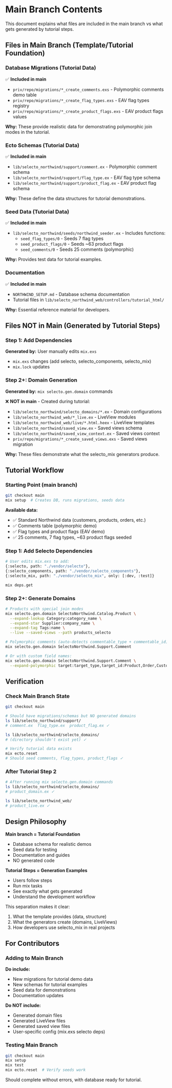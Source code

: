 # Main Branch Contents

This document explains what files are included in the main branch vs what gets generated by tutorial steps.

## Files in Main Branch (Template/Tutorial Foundation)

### Database Migrations (Tutorial Data)
✅ **Included in main**
- `priv/repo/migrations/*_create_comments.exs` - Polymorphic comments demo table
- `priv/repo/migrations/*_create_flag_types.exs` - EAV flag types registry
- `priv/repo/migrations/*_create_product_flags.exs` - EAV product flags values

**Why:** These provide realistic data for demonstrating polymorphic join modes in the tutorial.

### Ecto Schemas (Tutorial Data)
✅ **Included in main**
- `lib/selecto_northwind/support/comment.ex` - Polymorphic comment schema
- `lib/selecto_northwind/support/flag_type.ex` - EAV flag type schema
- `lib/selecto_northwind/support/product_flag.ex` - EAV product flag schema

**Why:** These define the data structures for tutorial demonstrations.

### Seed Data (Tutorial Data)
✅ **Included in main**
- `lib/selecto_northwind/seeds/northwind_seeder.ex` - Includes functions:
  - `seed_flag_types/0` - Seeds 7 flag types
  - `seed_product_flags/0` - Seeds ~63 product flags
  - `seed_comments/0` - Seeds 25 comments (polymorphic)

**Why:** Provides test data for tutorial examples.

### Documentation
✅ **Included in main**
- `NORTHWIND_SETUP.md` - Database schema documentation
- Tutorial files in `lib/selecto_northwind_web/controllers/tutorial_html/`

**Why:** Essential reference material for developers.

## Files NOT in Main (Generated by Tutorial Steps)

### Step 1: Add Dependencies
**Generated by:** User manually edits `mix.exs`
- `mix.exs` changes (add selecto, selecto_components, selecto_mix)
- `mix.lock` updates

### Step 2+: Domain Generation
**Generated by:** `mix selecto.gen.domain` commands

❌ **NOT in main** - Created during tutorial:
- `lib/selecto_northwind/selecto_domains/*.ex` - Domain configurations
- `lib/selecto_northwind_web/*_live.ex` - LiveView modules
- `lib/selecto_northwind_web/live/*.html.heex` - LiveView templates
- `lib/selecto_northwind/saved_view.ex` - Saved views schema
- `lib/selecto_northwind/saved_view_context.ex` - Saved views context
- `priv/repo/migrations/*_create_saved_views.exs` - Saved views migration

**Why:** These files demonstrate what the selecto_mix generators produce.

## Tutorial Workflow

### Starting Point (main branch)
```bash
git checkout main
mix setup  # Creates DB, runs migrations, seeds data
```

**Available data:**
- ✅ Standard Northwind data (customers, products, orders, etc.)
- ✅ Comments table (polymorphic demo)
- ✅ Flag types and product flags (EAV demo)
- ✅ 25 comments, 7 flag types, ~63 product flags seeded

### Step 1: Add Selecto Dependencies
```bash
# User edits mix.exs to add:
{:selecto, path: "./vendor/selecto"},
{:selecto_components, path: "./vendor/selecto_components"},
{:selecto_mix, path: "./vendor/selecto_mix", only: [:dev, :test]}

mix deps.get
```

### Step 2+: Generate Domains
```bash
# Products with special join modes
mix selecto.gen.domain SelectoNorthwind.Catalog.Product \
  --expand-lookup Category:category_name \
  --expand-star Supplier:company_name \
  --expand-tag Tags:name \
  --live --saved-views --path products_selecto

# Polymorphic comments (auto-detects commentable_type + commentable_id)
mix selecto.gen.domain SelectoNorthwind.Support.Comment

# Or with custom field names:
mix selecto.gen.domain SelectoNorthwind.Support.Comment \
  --expand-polymorphic target:target_type,target_id:Product,Order,Customer
```

## Verification

### Check Main Branch State
```bash
git checkout main

# Should have migrations/schemas but NO generated domains
ls lib/selecto_northwind/support/
# comment.ex  flag_type.ex  product_flag.ex ✓

ls lib/selecto_northwind/selecto_domains/
# (directory shouldn't exist yet) ✓

# Verify tutorial data exists
mix ecto.reset
# Should seed comments, flag_types, product_flags ✓
```

### After Tutorial Step 2
```bash
# After running mix selecto.gen.domain commands
ls lib/selecto_northwind/selecto_domains/
# product_domain.ex ✓

ls lib/selecto_northwind_web/
# product_live.ex ✓
```

## Design Philosophy

**Main branch = Tutorial Foundation**
- Database schema for realistic demos
- Seed data for testing
- Documentation and guides
- NO generated code

**Tutorial Steps = Generation Examples**
- Users follow steps
- Run mix tasks
- See exactly what gets generated
- Understand the development workflow

This separation makes it clear:
1. What the template provides (data, structure)
2. What the generators create (domains, LiveViews)
3. How developers use selecto_mix in real projects

## For Contributors

### Adding to Main Branch
**Do include:**
- New migrations for tutorial demo data
- New schemas for tutorial examples
- Seed data for demonstrations
- Documentation updates

**Do NOT include:**
- Generated domain files
- Generated LiveView files
- Generated saved view files
- User-specific config (mix.exs selecto deps)

### Testing Main Branch
```bash
git checkout main
mix setup
mix test
mix ecto.reset  # Verify seeds work
```

Should complete without errors, with database ready for tutorial.
